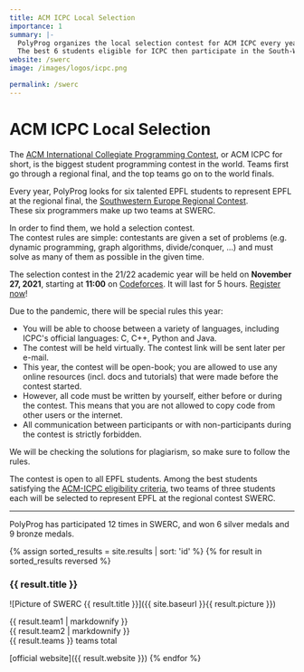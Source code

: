 ```yaml
---
title: ACM ICPC Local Selection
importance: 1
summary: |-
  PolyProg organizes the local selection contest for ACM ICPC every year.  
  The best 6 students eligible for ICPC then participate in the South-Western European Regional Contest (SWERC).
website: /swerc
image: /images/logos/icpc.png

permalink: /swerc
---
```


# ACM ICPC Local Selection

The [ACM International Collegiate Programming Contest](https://icpc.baylor.edu/), or ACM ICPC for short, is the biggest student programming contest in the world.
Teams first go through a regional final, and the top teams go on to the world finals.

Every year, PolyProg looks for six talented EPFL students to represent EPFL at the regional final, the [Southwestern Europe Regional Contest](https://swerc.eu/).  
These six programmers make up two teams at SWERC. 

In order to find them, we hold a selection contest.  
The contest rules are simple: contestants are given a set of problems (e.g. dynamic programming, graph algorithms, divide/conquer, ...)
and must solve as many of them as possible in the given time.

The selection contest in the 21/22 academic year will be held on **November 27, 2021**, starting at **11:00** on [Codeforces](https://codeforces.com/). It will last for 5 hours.
[Register now](https://forms.gle/VJNNkErk2xmca4Hq7)!

Due to the pandemic, there will be special rules this year:
- You will be able to choose between a variety of languages, including ICPC's official languages: C, C++, Python and Java.
- The contest will be held virtually. The contest link will be sent later per e-mail.
- This year, the contest will be open-book; you are allowed to use any online resources (incl. docs and tutorials) that were made before the contest started.
- However, all code must be written by yourself, either before or during the contest. This means that you are not allowed to copy code from other users or the internet.
- All communication between participants or with non-participants during the contest is strictly forbidden.

We will be checking the solutions for plagiarism, so make sure to follow the rules.

The contest is open to all EPFL students.
Among the best students satisfying the [ACM-ICPC eligibility criteria](https://icpc.global/newcms/regionals/rules/EligibilityDecisionTree-2020.pdf), two teams of three students each will be selected to represent EPFL at the regional contest SWERC.

---

PolyProg has participated 12 times in SWERC, and won 6 silver medals and 9 bronze medals.

{% assign sorted_results = site.results | sort: 'id' %}
{% for result in sorted_results reversed %}
### {{ result.title }}

![Picture of SWERC {{ result.title }}]({{ site.baseurl }}{{ result.picture }})

{{ result.team1 | markdownify }}  
{{ result.team2 | markdownify }}  
{{ result.teams }} teams total

[official website]({{ result.website }})
{% endfor %}
